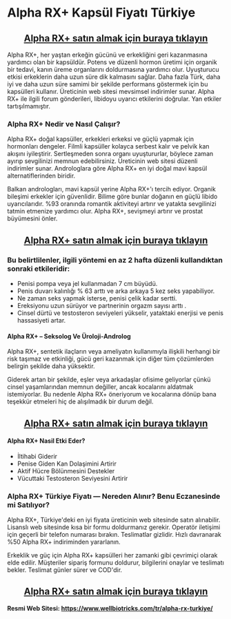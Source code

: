 # Alpha RX+ Kapsül Fiyatı Türkiye
<h2 style="text-align: center;"><a href="https://www.wellbiotricks.com/emir-alpha-rx">Alpha RX+ satın almak i&ccedil;in buraya tıklayın</a></h2>
<p>Alpha RX+, her yaştan erkeğin g&uuml;c&uuml;n&uuml; ve erkekliğini geri kazanmasına yardımcı olan bir kaps&uuml;ld&uuml;r. Potens ve d&uuml;zenli hormon &uuml;retimi i&ccedil;in organik bir tedavi, kanın &uuml;reme organlarını doldurmasına yardımcı olur. Uyuşturucu etkisi erkeklerin daha uzun s&uuml;re dik kalmasını sağlar. Daha fazla T&uuml;rk, daha iyi ve daha uzun s&uuml;re samimi bir şekilde performans g&ouml;stermek i&ccedil;in bu kaps&uuml;lleri kullanır. &Uuml;reticinin web sitesi mevsimsel indirimler sunar. Alpha RX+ ile ilgili forum g&ouml;nderileri, libidoyu uyarıcı etkilerini doğrular. Yan etkiler tartışılmamıştır.</p>
<h3>Alpha RX+ Nedir ve Nasıl &Ccedil;alışır?</h3>
<p>Alpha RX+ doğal kaps&uuml;ller, erkekleri erkeksi ve g&uuml;&ccedil;l&uuml; yapmak i&ccedil;in hormonları dengeler. Filmli kaps&uuml;ller kolayca serbest kalır ve pelvik kan akışını iyileştirir. Sertleşmeden sonra organı uyuştururlar, b&ouml;ylece zaman ayırıp sevgilinizi memnun edebilirsiniz. &Uuml;reticinin web sitesi d&uuml;zenli indirimler sunar. Androloglara g&ouml;re Alpha RX+ en iyi doğal mavi kaps&uuml;l alternatiflerinden biridir.</p>
<p>Balkan andrologları, mavi kaps&uuml;l yerine Alpha RX+'ı tercih ediyor. Organik bileşimi erkekler i&ccedil;in g&uuml;venlidir. Bilime g&ouml;re bunlar doğanın en g&uuml;&ccedil;l&uuml; libido uyarıcılarıdır. %93 oranında romantik aktiviteyi artırır ve yatakta sevgilinizi tatmin etmenize yardımcı olur. Alpha RX+, sevişmeyi artırır ve prostat b&uuml;y&uuml;mesini &ouml;nler.</p>
<h2 style="text-align: center;"><a href="https://www.wellbiotricks.com/emir-alpha-rx">Alpha RX+ satın almak i&ccedil;in buraya tıklayın</a></h2>
<h3>Bu belirtlilenler, ilgili y&ouml;ntemi en az 2 hafta d&uuml;zenli kullandıktan sonraki etkileridir:</h3>
<ul>
<li>Penisi pompa veya jel kullanmadan 7 cm b&uuml;y&uuml;d&uuml;.</li>
<li>Penis duvarı kalınlığı % 63 arttı ve arka arkaya 5 kez seks yapabiliyor.</li>
<li>Ne zaman seks yapmak isterse, penisi &ccedil;elik kadar sertti.</li>
<li>Ereksiyonu uzun s&uuml;r&uuml;yor ve partnerinin orgazm sayısı arttı .</li>
<li>Cinsel d&uuml;rt&uuml; ve testosteron seviyeleri y&uuml;kselir, yataktaki enerjisi ve penis hassasiyeti artar.</li>
</ul>
<h4>Alpha RX+ &ndash; Seksolog Ve &Uuml;roloji-Androlog</h4>
<p>Alpha RX+, sentetik ila&ccedil;ların veya ameliyatın kullanımıyla ilişkili herhangi bir risk taşımaz ve etkinliği, g&uuml;c&uuml; geri kazanmak i&ccedil;in diğer t&uuml;m &ccedil;&ouml;z&uuml;mlerden belirgin şekilde daha y&uuml;ksektir.</p>
<p>Giderek artan bir şekilde, eşler veya arkadaşlar ofisime geliyorlar &ccedil;&uuml;nk&uuml; cinsel yaşamlarından memnun değiller, ancak kocalarını aldatmak istemiyorlar. Bu nedenle Alpha RX+ &ouml;neriyorum ve kocalarına d&ouml;n&uuml;p bana teşekk&uuml;r etmeleri hi&ccedil; de alışılmadık bir durum değil.</p>
<h2 style="text-align: center;"><a href="https://www.wellbiotricks.com/emir-alpha-rx">Alpha RX+ satın almak i&ccedil;in buraya tıklayın</a></h2>
<h4>Alpha RX+ Nasil Etki Eder?</h4>
<ul>
<li>İltihabi Giderir</li>
<li>Penise Giden Kan Dolaşimini Artirir</li>
<li>Aktif H&uuml;cre B&ouml;l&uuml;nmesini Destekler</li>
<li>V&uuml;cuttaki Testosteron Seviyesini Artirir</li>
</ul>
<h3>Alpha RX+ T&uuml;rkiye Fiyatı &mdash; Nereden Alınır? Benu Eczanesinde mi Satılıyor?</h3>
<p>Alpha RX+, T&uuml;rkiye'deki en iyi fiyata &uuml;reticinin web sitesinde satın alınabilir. Lisanslı web sitesinde kısa bir formu doldurmanız gerekir. Operat&ouml;r iletişimi i&ccedil;in ge&ccedil;erli bir telefon numarası bırakın. Teslimatlar gizlidir. Hızlı davranarak %50 Alpha RX+ indiriminden yararlanın.</p>
<p>Erkeklik ve g&uuml;&ccedil; i&ccedil;in Alpha RX+ kaps&uuml;lleri her zamanki gibi &ccedil;evrimi&ccedil;i olarak elde edilir. M&uuml;şteriler sipariş formunu doldurur, bilgilerini onaylar ve teslimatı bekler. Teslimat g&uuml;nler s&uuml;rer ve COD'dir.</p>
<h2 style="text-align: center;"><a href="https://www.wellbiotricks.com/emir-alpha-rx">Alpha RX+ satın almak i&ccedil;in buraya tıklayın</a></h2>
<p><strong>Resmi Web Sitesi:&nbsp;<a href="https://www.wellbiotricks.com/tr/alpha-rx-turkiye/">https://www.wellbiotricks.com/tr/alpha-rx-turkiye/</a></strong></p>
